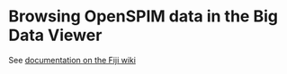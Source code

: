 ---
---
# Browsing OpenSPIM data in the Big Data Viewer

See [documentation on the Fiji wiki](http://fiji.sc/BigDataViewer)
